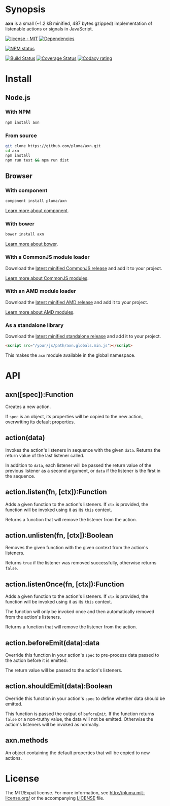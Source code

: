 # Synopsis

**axn** is a small (~1.2 kB minified, 487 bytes gzipped) implementation of listenable actions or signals in JavaScript.

[![license - MIT](https://img.shields.io/npm/l/axn.svg)](http://pluma.mit-license.org) [![Dependencies](https://img.shields.io/david/pluma/axn.svg)](https://david-dm.org/pluma/axn)

[![NPM status](https://nodei.co/npm/axn.png?compact=true)](https://npmjs.org/package/axn)

[![Build Status](https://img.shields.io/travis/pluma/axn.svg)](https://travis-ci.org/pluma/axn) [![Coverage Status](https://img.shields.io/coveralls/pluma/axn.svg)](https://coveralls.io/r/pluma/axn?branch=master) [![Codacy rating](https://img.shields.io/codacy/18052d33b87d4f2fb42c79ab99152e9b.svg)](https://www.codacy.com/public/me_4/axn)

# Install

## Node.js

### With NPM

```sh
npm install axn
```

### From source

```sh
git clone https://github.com/pluma/axn.git
cd axn
npm install
npm run test && npm run dist
```

## Browser

### With component

```sh
component install pluma/axn
```

[Learn more about component](https://github.com/component/component).

### With bower

```sh
bower install axn
```

[Learn more about bower](https://github.com/twitter/bower).

### With a CommonJS module loader

Download the [latest minified CommonJS release](https://raw.github.com/pluma/axn/master/dist/axn.min.js) and add it to your project.

[Learn more about CommonJS modules](http://wiki.commonjs.org/wiki/Modules/1.1).

### With an AMD module loader

Download the [latest minified AMD release](https://raw.github.com/pluma/axn/master/dist/axn.amd.min.js) and add it to your project.

[Learn more about AMD modules](http://requirejs.org/docs/whyamd.html).

### As a standalone library

Download the [latest minified standalone release](https://raw.github.com/pluma/axn/master/dist/axn.globals.min.js) and add it to your project.

```html
<script src="/your/js/path/axn.globals.min.js"></script>
```

This makes the `axn` module available in the global namespace.

# API

## axn([spec]):Function

Creates a new action.

If `spec` is an object, its properties will be copied to the new action, overwriting its default properties.

## action(data)

Invokes the action's listeners in sequence with the given `data`. Returns the return value of the last listener called.

In addition to `data`, each listener will be passed the return value of the previous listener as a second argument, or `data` if the listener is the first in the sequence.

## action.listen(fn, [ctx]):Function

Adds a given function to the action's listeners. If `ctx` is provided, the function will be invoked using it as its `this` context.

Returns a function that will remove the listener from the action.

## action.unlisten(fn, [ctx]):Boolean

Removes the given function with the given context from the action's listeners.

Returns `true` if the listener was removed successfully, otherwise returns `false`.

## action.listenOnce(fn, [ctx]):Function

Adds a given function to the action's listeners. If `ctx` is provided, the function will be invoked using it as its `this` context.

The function will only be invoked once and then automatically removed from the action's listeners.

Returns a function that will remove the listener from the action.

## action.beforeEmit(data):data

Override this function in your action's `spec` to pre-process data passed to the action before it is emitted.

The return value will be passed to the action's listeners.

## action.shouldEmit(data):Boolean

Override this function in your action's `spec` to define whether data should be emitted.

This function is passed the output of `beforeEmit`. If the function returns `false` or a non-truthy value, the data will not be emitted. Otherwise the action's listeners will be invoked as normally.

## axn.methods

An object containing the default properties that will be copied to new actions.

# License

The MIT/Expat license. For more information, see http://pluma.mit-license.org/ or the accompanying [LICENSE](https://github.com/pluma/axn/blob/master/LICENSE) file.
